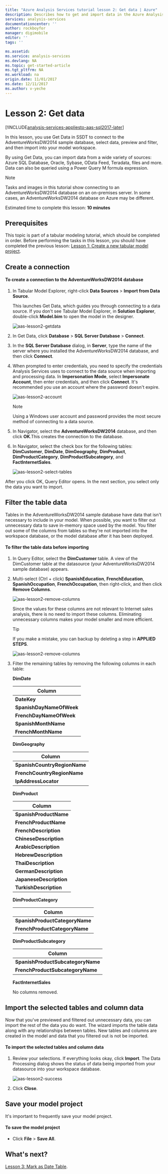 ```yaml
---
title: "Azure Analysis Services tutorial lesson 2: Get data | Azure"
description: Describes how to get and import data in the Azure Analysis Services tutorial project. 
services: analysis-services
documentationcenter: ''
author: rockboyfor
manager: digimobile
editor: ''
tags: ''

ms.assetid: 
ms.service: analysis-services
ms.devlang: NA
ms.topic: get-started-article
ms.tgt_pltfrm: NA
ms.workload: na
origin.date: 11/01/2017
ms.date: 12/11/2017
ms.author: v-yeche
---
```


# Lesson 2: Get data

[!INCLUDE[analysis-services-appliesto-aas-sql2017-later](../../../includes/analysis-services-appliesto-aas-sql2017-later.md)]

In this lesson, you use Get Data in SSDT to connect to the AdventureWorksDW2014 sample database, select data, preview and filter, and then import into your model workspace.  

By using Get Data, you can import data from a wide variety of sources: Azure SQL Database, Oracle, Sybase, OData Feed, Teradata, files and more. Data can also be queried using a Power Query M formula expression.

> [!NOTE]
> Tasks and images in this tutorial show connecting to an AdventureWorksDW2014 database on an on-premises server. In some cases, an AdventureWorksDW2014 database on Azure may be different.

Estimated time to complete this lesson: **10 minutes**  

## Prerequisites  
This topic is part of a tabular modeling tutorial, which should be completed in order. Before performing the tasks in this lesson, you should have completed the previous lesson: [Lesson 1: Create a new tabular model project](../tutorials/aas-lesson-1-create-a-new-tabular-model-project.md).  

## Create a connection  

#### To create a connection to the AdventureWorksDW2014 database  

1.  In Tabular Model Explorer, right-click **Data Sources** > **Import from Data Source**.  

    This launches Get Data, which guides you through connecting to a data source. If you don't see Tabular Model Explorer, in **Solution Explorer**, double-click **Model.bim** to open the model in the designer. 

    ![aas-lesson2-getdata](../tutorials/media/aas-lesson2-getdata.png)

2.  In Get Data, click **Database** > **SQL Server Database** > **Connect**.  

3.  In the **SQL Server Database** dialog, in **Server**, type the name of the server where you installed the AdventureWorksDW2014 database, and then click **Connect**.  

4.  When prompted to enter credentials, you need to specify the credentials Analysis Services uses to connect to the data source when importing and processing data. In **Impersonation Mode**, select **Impersonate Account**, then enter credentials, and then click **Connect**. It's recommended you use an account where the password doesn't expire.

    ![aas-lesson2-account](../tutorials/media/aas-lesson2-account.png)

    > [!NOTE]  
    > Using a Windows user account and password provides the most secure method of connecting to a data source.

5.  In Navigator, select the **AdventureWorksDW2014** database, and then click **OK**.This creates the connection to the database. 

6.  In Navigator, select the check box for the following tables: **DimCustomer**, **DimDate**, **DimGeography**, **DimProduct**, **DimProductCategory**, **DimProductSubcategory**, and **FactInternetSales**.  

    ![aas-lesson2-select-tables](../tutorials/media/aas-lesson2-select-tables.png)

After you click OK, Query Editor opens. In the next section, you select only the data you want to import.

## Filter the table data  
Tables in the AdventureWorksDW2014 sample database have data that isn't necessary to include in your model. When possible, you want to filter out unnecessary data to save in-memory space used by the model. You filter out some of the columns from tables so they're not imported into the workspace database, or the model database after it has been deployed. 

#### To filter the table data before importing  

1.  In Query Editor, select the **DimCustomer** table. A view of the DimCustomer table at the datasource (your AdventureWorksDW2014 sample database) appears. 

2.  Multi-select (Ctrl + click) **SpanishEducation**, **FrenchEducation**, **SpanishOccupation**, **FrenchOccupation**, then right-click, and then click **Remove Columns**. 

    ![aas-lesson2-remove-columns](../tutorials/media/aas-lesson2-remove-columns.png)

    Since the values for these columns are not relevant to Internet sales analysis, there is no need to import these columns. Eliminating unnecessary columns makes your model smaller and more efficient.  

    > [!TIP]
    > If you make a mistake, you can backup by deleting a step in **APPLIED STEPS**.   

    ![aas-lesson2-remove-columns](../tutorials/media/aas-lesson2-remove-step.png)

4.  Filter the remaining tables by removing the following columns in each table:  

    **DimDate**

      |Column|  
      |--------|  
      |**DateKey**|  
      |**SpanishDayNameOfWeek**|  
      |**FrenchDayNameOfWeek**|  
      |**SpanishMonthName**|  
      |**FrenchMonthName**|  

    **DimGeography**

      |Column|  
      |-------------|  
      |**SpanishCountryRegionName**|  
      |**FrenchCountryRegionName**|  
      |**IpAddressLocator**|  

    **DimProduct**

      |Column|  
      |-----------|  
      |**SpanishProductName**|  
      |**FrenchProductName**|  
      |**FrenchDescription**|  
      |**ChineseDescription**|  
      |**ArabicDescription**|  
      |**HebrewDescription**|  
      |**ThaiDescription**|  
      |**GermanDescription**|  
      |**JapaneseDescription**|  
      |**TurkishDescription**|  

    **DimProductCategory**

      |Column|  
      |--------------------|  
      |**SpanishProductCategoryName**|  
      |**FrenchProductCategoryName**|  

    **DimProductSubcategory**

      |Column|  
      |-----------------------|  
      |**SpanishProductSubcategoryName**|  
      |**FrenchProductSubcategoryName**|  

    **FactInternetSales**

      No columns removed.

## <a name="Import"></a>Import the selected tables and column data  
Now that you've previewed and filtered out unnecessary data, you can import the rest of the data you do want. The wizard imports the table data along with any relationships between tables. New tables and columns are created in the model and data that you filtered out is not be imported.  

#### To import the selected tables and column data  

1.  Review your selections. If everything looks okay, click **Import**. The Data Processing dialog shows the status of data being imported from your datasource into your workspace database.

    ![aas-lesson2-success](../tutorials/media/aas-lesson2-success.png) 

2.  Click **Close**.  

## Save your model project  
It's important to frequently save your model project.  

#### To save the model project  

-   Click **File** > **Save All**.  

## What's next?
[Lesson 3: Mark as Date Table](../tutorials/aas-lesson-3-mark-as-date-table.md).

<!--Update_Description: update meta properties -->